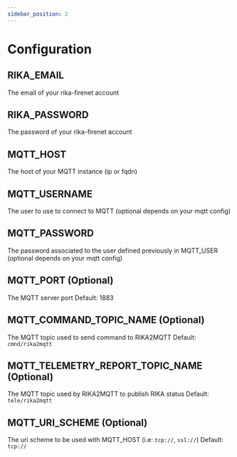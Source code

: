 ```yaml
---
sidebar_position: 2
---
```


# Configuration

## RIKA_EMAIL
The email of your rika-firenet account

## RIKA_PASSWORD
The password of your rika-firenet account

## MQTT_HOST
The host of your MQTT instance (ip or fqdn)

## MQTT_USERNAME
The user to use to connect to MQTT (optional depends on your mqtt config)

## MQTT_PASSWORD
The password associated to the user defined previously in MQTT_USER (optional depends on your mqtt config)

## MQTT_PORT (Optional)
The MQTT server port
Default: 1883

## MQTT_COMMAND_TOPIC_NAME (Optional)
The MQTT topic used to send command to RIKA2MQTT
Default: `cmnd/rika2mqtt`

## MQTT_TELEMETRY_REPORT_TOPIC_NAME (Optional)
The MQTT topic used by RIKA2MQTT to publish RIKA status
Default: `tele/rika2mqtt`

## MQTT_URI_SCHEME (Optional)
The uri scheme to be used with MQTT_HOST (i.e: `tcp://`, `ssl://`)
Default: `tcp://`